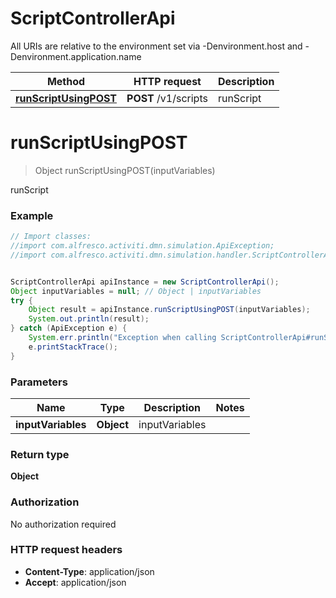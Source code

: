 # ScriptControllerApi

All URIs are relative to the environment set via -Denvironment.host and -Denvironment.application.name

Method | HTTP request | Description
------------- | ------------- | -------------
[**runScriptUsingPOST**](ScriptControllerApi.md#runScriptUsingPOST) | **POST** /v1/scripts | runScript


<a name="runScriptUsingPOST"></a>
# **runScriptUsingPOST**
> Object runScriptUsingPOST(inputVariables)

runScript

### Example
```java
// Import classes:
//import com.alfresco.activiti.dmn.simulation.ApiException;
//import com.alfresco.activiti.dmn.simulation.handler.ScriptControllerApi;


ScriptControllerApi apiInstance = new ScriptControllerApi();
Object inputVariables = null; // Object | inputVariables
try {
    Object result = apiInstance.runScriptUsingPOST(inputVariables);
    System.out.println(result);
} catch (ApiException e) {
    System.err.println("Exception when calling ScriptControllerApi#runScriptUsingPOST");
    e.printStackTrace();
}
```

### Parameters

Name | Type | Description  | Notes
------------- | ------------- | ------------- | -------------
 **inputVariables** | **Object**| inputVariables |

### Return type

**Object**

### Authorization

No authorization required

### HTTP request headers

 - **Content-Type**: application/json
 - **Accept**: application/json

